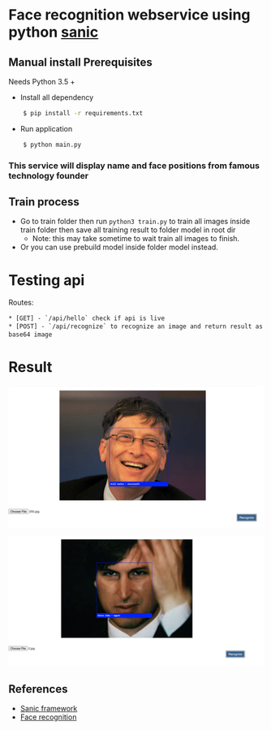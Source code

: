 # Face recognition webservice using python [sanic](https://github.com/huge-success/sanic)

## Manual install Prerequisites
Needs Python 3.5 +

* Install all dependency
```bash
    $ pip install -r requirements.txt
```

* Run application
```bash
    $ python main.py
```

### This service will display name and face positions from famous technology founder

## Train process
* Go to train folder then run  `python3 train.py` to train all images inside train folder then save all training result to folder model in root dir
    * Note: this may take sometime to wait train all images to finish.
* Or you can use prebuild model inside folder model instead.


# Testing api
Routes:

    * [GET] - `/api/hello` check if api is live
    * [POST] - `/api/recognize` to recognize an image and return result as base64 image


# Result

![Image 1](train/test/example_1.png)

![Image 2](train/test/example_2.png)



## References
* [Sanic framework](https://github.com/huge-success/sanic)
* [Face recognition](https://github.com/ageitgey/face_recognition)
